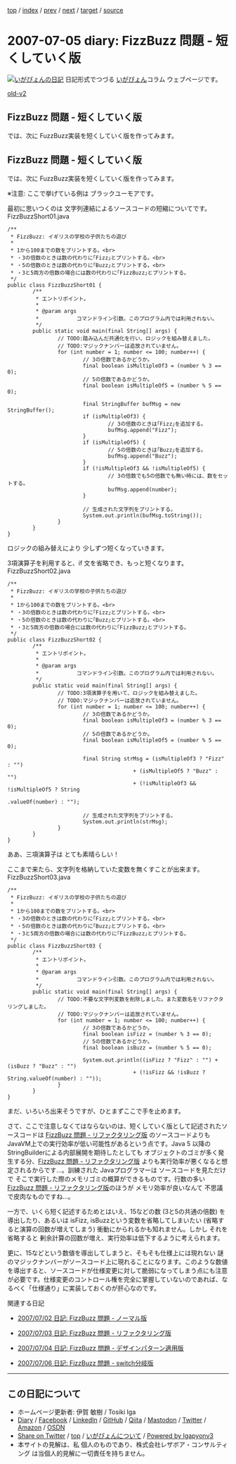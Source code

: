 [top](../index.html) 
 / [index](index.html) 
 / [prev](ig070704.html) 
 / [next](ig070706.html) 
 / [target](https://www.igapyon.jp/igapyon/diary/2007/ig070705.html) 
 / [source](https://github.com/igapyon/diary/blob/master/2007/ig070705.src.md) 

2007-07-05 diary: FizzBuzz 問題 - 短くしていく版
=====================================================================================================
[![いがぴょんの日記](https://www.igapyon.jp/igapyon/diary/images/iga200306s.jpg "いがぴょん")](https://www.igapyon.jp/igapyon/diary/memo/memoigapyon.html) 日記形式でつづる [いがぴょん](https://www.igapyon.jp/igapyon/diary/memo/memoigapyon.html)コラム ウェブページです。

[old-v2](ig070705-orig.html)

## FizzBuzz 問題 - 短くしていく版

では、次に FuzzBuzz実装を短くしていく版を作ってみます。


## FizzBuzz 問題 - 短くしていく版

では、次に FuzzBuzz実装を短くしていく版を作ってみます。

※注意: ここで挙げている例は ブラックユーモアです。

最初に思いつくのは 文字列連結によるソースコードの短縮についてです。
FizzBuzzShort01.java

      
```
/**
 * FizzBuzz: イギリスの学校の子供たちの遊び
 * 
 * 1から100までの数をプリントする。<br>
 * ・3の倍数のときは数の代わりに｢Fizz｣とプリントする。<br>
 * ・5の倍数のときは数の代わりに｢Buzz｣とプリントする。<br>
 * ・3と5両方の倍数の場合には数の代わりに｢FizzBuzz｣とプリントする。
 */
public class FizzBuzzShort01 {
        /**
         * エントリポイント。
         * 
         * @param args
         *            コマンドライン引数。このプログラム内では利用されない。
         */
        public static void main(final String[] args) {
                // TODO:踏み込んだ共通化を行い、ロジックを組み替えました。
                // TODO:マジックナンバーは追放されていません。
                for (int number = 1; number <= 100; number++) {
                        // 3の倍数であるかどうか。
                        final boolean isMultipleOf3 = (number % 3 == 0);
                        // 5の倍数であるかどうか。
                        final boolean isMultipleOf5 = (number % 5 == 0);

                        final StringBuffer bufMsg = new StringBuffer();
                        if (isMultipleOf3) {
                                // 3の倍数のときは｢Fizz｣を追加する。
                                bufMsg.append("Fizz");
                        }
                        if (isMultipleOf5) {
                                // 5の倍数のときは｢Buzz｣を追加する。
                                bufMsg.append("Buzz");
                        }
                        if (!isMultipleOf3 && !isMultipleOf5) {
                                // 3の倍数でも5の倍数でも無い時には、数をセットする。
                                bufMsg.append(number);
                        }

                        // 生成された文字列をプリントする。
                        System.out.println(bufMsg.toString());
                }
        }
}
```

      

ロジックの組み替えにより 少しずつ短くなっていきます。

3項演算子を利用すると、if 文を省略でき、もっと短くなります。
FizzBuzzShort02.java

      
```
/**
 * FizzBuzz: イギリスの学校の子供たちの遊び
 * 
 * 1から100までの数をプリントする。<br>
 * ・3の倍数のときは数の代わりに｢Fizz｣とプリントする。<br>
 * ・5の倍数のときは数の代わりに｢Buzz｣とプリントする。<br>
 * ・3と5両方の倍数の場合には数の代わりに｢FizzBuzz｣とプリントする。
 */
public class FizzBuzzShort02 {
        /**
         * エントリポイント。
         * 
         * @param args
         *            コマンドライン引数。このプログラム内では利用されない。
         */
        public static void main(final String[] args) {
                // TODO:3項演算子を用いて、ロジックを組み替えました。
                // TODO:マジックナンバーは追放されていません。
                for (int number = 1; number <= 100; number++) {
                        // 3の倍数であるかどうか。
                        final boolean isMultipleOf3 = (number % 3 == 0);
                        // 5の倍数であるかどうか。
                        final boolean isMultipleOf5 = (number % 5 == 0);

                        final String strMsg = (isMultipleOf3 ? "Fizz" : "")
                                        + (isMultipleOf5 ? "Buzz" : "")
                                        + (!isMultipleOf3 && !isMultipleOf5 ? String
                                                        .valueOf(number) : "");

                        // 生成された文字列をプリントする。
                        System.out.println(strMsg);
                }
        }
}
```

      

ああ、三項演算子は とても素晴らしい！

ここまで来たら、文字列を格納していた変数を無くすことが出来ます。
FizzBuzzShort03.java

      
```
/**
 * FizzBuzz: イギリスの学校の子供たちの遊び
 * 
 * 1から100までの数をプリントする。<br>
 * ・3の倍数のときは数の代わりに｢Fizz｣とプリントする。<br>
 * ・5の倍数のときは数の代わりに｢Buzz｣とプリントする。<br>
 * ・3と5両方の倍数の場合には数の代わりに｢FizzBuzz｣とプリントする。
 */
public class FizzBuzzShort03 {
        /**
         * エントリポイント。
         * 
         * @param args
         *            コマンドライン引数。このプログラム内では利用されない。
         */
        public static void main(final String[] args) {
                // TODO:不要な文字列変数を削除しました。また変数名をリファクタリングしました。
                // TODO:マジックナンバーは追放されていません。
                for (int number = 1; number <= 100; number++) {
                        // 3の倍数であるかどうか。
                        final boolean isFizz = (number % 3 == 0);
                        // 5の倍数であるかどうか。
                        final boolean isBuzz = (number % 5 == 0);

                        System.out.println((isFizz ? "Fizz" : "") + (isBuzz ? "Buzz" : "")
                                        + (!isFizz && !isBuzz ? String.valueOf(number) : ""));
                }
        }
}
```

      

まだ、いろいろ出来そうですが、ひとまずここで手を止めます。

さて、ここで注意しなくてはならないのは、短くしていく版として記述されたソースコードは [FizzBuzz 問題 - リファクタリング版](ig070703.html) のソースコードよりも JavaVM上での実行効率が低い可能性があるという点です。Java 5 以降の StringBuilderによる内部展開を期待したとしても オブジェクトのゴミが多く発生する分、[FizzBuzz 問題 - リファクタリング版](ig070703.html) よりも実行効率が悪くなると想定されるからです…。訓練された Javaプログラマーは ソースコードを見ただけで そこで実行した際のメモリゴミの概算ができるものです。行数の多い[FizzBuzz 問題 - リファクタリング版](ig070703.html)のほうが メモリ効率が良いなんて 不思議で皮肉なものですね…。

一方で、いくら短く記述するためとはいえ、15などの数 (3と5の共通の倍数) を導出したり、あるいは isFizz, isBuzzという変数を省略してしまいたい
(省略すると演算の回数が増えてしまう) 衝動にかられるかも知れません。しかし それを省略すると 剰余計算の回数が増え、実行効率は低下するように考えられます。

更に、15などという数値を導出してしまうと、そもそも仕様上には現れない 謎のマジックナンバーがソースコード上に現れることになります。このような数値を導出すると、ソースコードが仕様変更に対して脆弱になってしまう点にも注意が必要です。仕様変更のコントロール権を完全に掌握していないのであれば、なるべく「仕様通り」に実装しておくのが肝心なのです。

関連する日記

* [2007/07/02 日記: FizzBuzz 問題 - ノーマル版](ig070702.html)
  
* [2007/07/03 日記: FizzBuzz 問題 - リファクタリング版](ig070703.html)
  
* [2007/07/04 日記: FizzBuzz 問題 - デザインパターン適用版](ig070704.html)
  
* [2007/07/06 日記: FizzBuzz 問題 - switch分岐版](ig070706.html)


----------------------------------------------------------------------------------------------------

## この日記について

* ホームページ更新者: 伊賀 敏樹 / Tosiki Iga
* [Diary](https://www.igapyon.jp/igapyon/diary/) / [Facebook](https://www.facebook.com/igapyon) / [LinkedIn](https://www.linkedin.com/in/toshikiiga) / [GitHub](https://github.com/igapyon) / [Qiita](https://qiita.com/igapyon) / [Mastodon](https://social.vivaldi.net/@igapyon) / [Twitter](https://twitter.com/ToshikiIga) / [Amazon](https://www.amazon.co.jp/%E4%BC%8A%E8%B3%80-%E6%95%8F%E6%A8%B9/e/B004LTQWCQ) / [OSDN](https://ja.osdn.net/users/iga/)
* [Share on Twitter](https://twitter.com/intent/tweet?hashtags=igapyon%2Cdiary%2C%E3%81%84%E3%81%8C%E3%81%B4%E3%82%87%E3%82%93&text=FizzBuzz+%E5%95%8F%E9%A1%8C+-+%E7%9F%AD%E3%81%8F%E3%81%97%E3%81%A6%E3%81%84%E3%81%8F%E7%89%88&url=https%3A%2F%2Fwww.igapyon.jp%2Figapyon%2Fdiary%2F2007%2Fig070705.html) / [top](../index.html) / [いがぴょんについて](https://www.igapyon.jp/igapyon/diary/memo/memoigapyon.html) / [Powered by Igapyonv3](https://github.com/igapyon/igapyonv3)
* 本サイトの見解は、私 個人のものであり、株式会社レザボア・コンサルティング は当個人的見解に一切責任を持ちません。 
